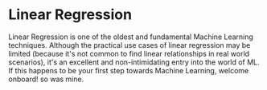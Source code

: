 # Linear Regression

Linear Regression is one of the oldest and fundamental Machine Learning techniques. Although the practical use cases of linear regression may be limited (because it's not common to find linear relationships in real world scenarios), it's an excellent and non-intimidating entry into the world of ML. If this happens to be your first step towards Machine Learning, welcome onboard! so was mine. 



